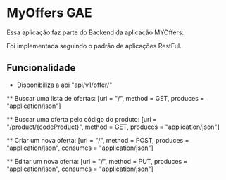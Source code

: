 # MyOffers GAE

Essa aplicação faz parte do Backend da aplicação MYOffers.

Foi implementada seguindo o padrão de aplicações RestFul.


## Funcionalidade

* Disponibiliza a api "api/v1/offer/"

** Buscar uma lista de ofertas: [uri = "/", method = GET, produces = "application/json"]

** Buscar uma oferta pelo código do produto: [uri = "/product/{codeProduct}", method = GET, produces = "application/json"]

** Criar um nova oferta: [uri = "/", method = POST, produces = "application/json", consumes = "application/json"]

** Editar um nova oferta: [uri = "/", method = PUT, produces = "application/json", consumes = "application/json"]



